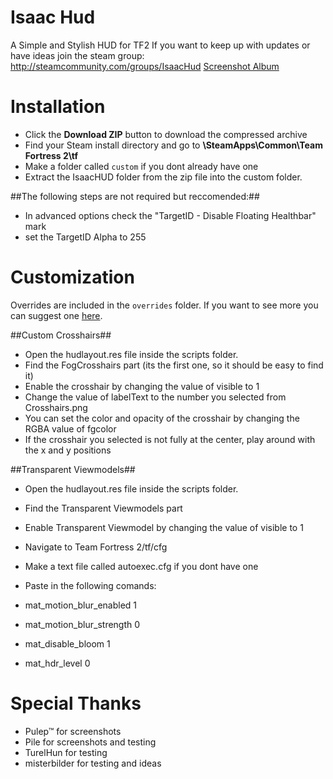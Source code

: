 # Isaac Hud

A Simple and Stylish HUD for TF2
If you want to keep up with updates or have ideas join the steam group:
http://steamcommunity.com/groups/IsaacHud
[Screenshot Album](https://imgur.com/a/6vY5W)

# Installation 

* Click the **Download ZIP** button to download the compressed archive
* Find your Steam install directory and go to **\SteamApps\Common\Team Fortress 2\tf**
* Make a folder called `custom` if you dont already have one
* Extract the IsaacHUD folder from the zip file into the custom folder.

##The following steps are not required but reccomended:##

* In advanced options check the "TargetID - Disable Floating Healthbar" mark
* set the TargetID Alpha to 255

# Customization

Overrides are included in the `overrides` folder. If you want to see more you can suggest one [here](http://steamcommunity.com/groups/IsaacHud/discussions/0/523897277918200508/).

##Custom Crosshairs##

* Open the hudlayout.res file inside the scripts folder.
* Find the FogCrosshairs part (its the first one, so it should be easy to find it)
* Enable the crosshair by changing the value of visible to 1
* Change the value of labelText to the number you selected from Crosshairs.png
* You can set the color and opacity of the crosshair by changing the RGBA value of fgcolor
* If the crosshair you selected is not fully at the center, play around with the x and y positions

##Transparent Viewmodels##

* Open the hudlayout.res file inside the scripts folder.
* Find the Transparent Viewmodels part
* Enable Transparent Viewmodel by changing the value of visible to 1
* Navigate to Team Fortress 2/tf/cfg
* Make a text file called autoexec.cfg if you dont have one
* Paste in the following comands:

* mat_motion_blur_enabled 1
* mat_motion_blur_strength 0
* mat_disable_bloom 1
* mat_hdr_level 0


# Special Thanks

* Pulep™ for screenshots
* Pile for screenshots and testing
* TurelHun for testing
* misterbilder for testing and ideas
